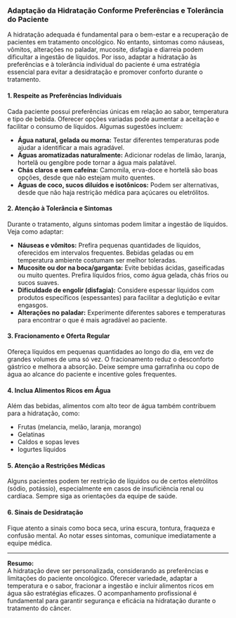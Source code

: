 ### Adaptação da Hidratação Conforme Preferências e Tolerância do Paciente

A hidratação adequada é fundamental para o bem-estar e a recuperação de pacientes em tratamento oncológico. No entanto, sintomas como náuseas, vômitos, alterações no paladar, mucosite, disfagia e diarreia podem dificultar a ingestão de líquidos. Por isso, adaptar a hidratação às preferências e à tolerância individual do paciente é uma estratégia essencial para evitar a desidratação e promover conforto durante o tratamento.

#### 1. **Respeite as Preferências Individuais**

Cada paciente possui preferências únicas em relação ao sabor, temperatura e tipo de bebida. Oferecer opções variadas pode aumentar a aceitação e facilitar o consumo de líquidos. Algumas sugestões incluem:

- **Água natural, gelada ou morna:** Testar diferentes temperaturas pode ajudar a identificar a mais agradável.
- **Águas aromatizadas naturalmente:** Adicionar rodelas de limão, laranja, hortelã ou gengibre pode tornar a água mais palatável.
- **Chás claros e sem cafeína:** Camomila, erva-doce e hortelã são boas opções, desde que não estejam muito quentes.
- **Águas de coco, sucos diluídos e isotônicos:** Podem ser alternativas, desde que não haja restrição médica para açúcares ou eletrólitos.

#### 2. **Atenção à Tolerância e Sintomas**

Durante o tratamento, alguns sintomas podem limitar a ingestão de líquidos. Veja como adaptar:

- **Náuseas e vômitos:** Prefira pequenas quantidades de líquidos, oferecidos em intervalos frequentes. Bebidas geladas ou em temperatura ambiente costumam ser melhor toleradas.
- **Mucosite ou dor na boca/garganta:** Evite bebidas ácidas, gaseificadas ou muito quentes. Prefira líquidos frios, como água gelada, chás frios ou sucos suaves.
- **Dificuldade de engolir (disfagia):** Considere espessar líquidos com produtos específicos (espessantes) para facilitar a deglutição e evitar engasgos.
- **Alterações no paladar:** Experimente diferentes sabores e temperaturas para encontrar o que é mais agradável ao paciente.

#### 3. **Fracionamento e Oferta Regular**

Ofereça líquidos em pequenas quantidades ao longo do dia, em vez de grandes volumes de uma só vez. O fracionamento reduz o desconforto gástrico e melhora a absorção. Deixe sempre uma garrafinha ou copo de água ao alcance do paciente e incentive goles frequentes.

#### 4. **Inclua Alimentos Ricos em Água**

Além das bebidas, alimentos com alto teor de água também contribuem para a hidratação, como:

- Frutas (melancia, melão, laranja, morango)
- Gelatinas
- Caldos e sopas leves
- Iogurtes líquidos

#### 5. **Atenção a Restrições Médicas**

Alguns pacientes podem ter restrição de líquidos ou de certos eletrólitos (sódio, potássio), especialmente em casos de insuficiência renal ou cardíaca. Sempre siga as orientações da equipe de saúde.

#### 6. **Sinais de Desidratação**

Fique atento a sinais como boca seca, urina escura, tontura, fraqueza e confusão mental. Ao notar esses sintomas, comunique imediatamente a equipe médica.

---

**Resumo:**  
A hidratação deve ser personalizada, considerando as preferências e limitações do paciente oncológico. Oferecer variedade, adaptar a temperatura e o sabor, fracionar a ingestão e incluir alimentos ricos em água são estratégias eficazes. O acompanhamento profissional é fundamental para garantir segurança e eficácia na hidratação durante o tratamento do câncer.